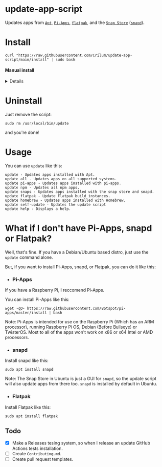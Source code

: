 # update-app-script
Updates apps from [`Apt`](https://en.wikipedia.org/wiki/APT_(software)),  [`Pi-Apps`](https://github.com/Botspot/pi-apps),     [`flatpak`](https://www.flatpak.org/), and the [`Snap Store`](https://snapcraft.io/) ([`snapd`](https://snapcraft.io)).




# Install
```
curl "https://raw.githubusercontent.com/Crilum/update-app-script/main/install" | sudo bash
```

#### Manual install 
 <details> 

Clone the repository:
```
 git clone https://github.com/Crilum/update-app-script/
```

Or, if you have GitHub CLI:
```
gh repo clone Crilum/update-app-script
```

Copy the Update Script to `/usr/local/bin/`:
```
cd update-app-script && sudo cp update /usr/local/bin/update
```

Make it executable:
```
sudo chmod +x /usr/local/bin/update
```

Remove the cloned repository (This is optional):
```
rm /path/to/update-app-script
```

</details>
 
 


# Uninstall
Just remove the script:

```
sudo rm /usr/local/bin/update
```

and you're done!


# Usage
You can use `update` like this:
```
update - Updates apps installed with Apt.
update all - Updates apps on all supported systems.
update pi-apps - Updates apps installed with pi-apps.
update npm - Updates all npm apps.
update snaps - Updates apps installed with the snap store and snapd.
update flatpak - Update Flatpak build instances.
update homebrew - Updates apps installed with Homebrew.
update self-update - Updates the update script
update help - Displays a help.
```

# What if I don't have Pi-Apps, snapd or Flatpak?
Well, that's fine. If you have a Debian/Ubuntu based distro, just use the `update` command alone.

But, if you want to install Pi-Apps, snapd, or Flatpak, you can do it like this:
- ### Pi-Apps

If you have a Raspberry Pi, I reccomend Pi-Apps.

You can install Pi-Apps like this:
```
wget -qO- https://raw.githubusercontent.com/Botspot/pi-apps/master/install | bash
```
Note: Pi-Apps is intended for use on the Raspberry Pi (Which has an ARM processor), running Raspberry Pi OS, Debian (Before Bullseye) or TwisterOS. 
Most to all of the apps won't work on x86 or x64 Intel or AMD processors. 
- ### snapd
Install snapd like this:
```
sudo apt install snapd
```

Note: The Snap Store in Ubuntu is just a GUI for `snapd`, so the update script will also update apps from there too. `snapd` is installed by default in Ubuntu.

- ### Flatpak
Install Flatpak like this:
```
sudo apt install flatpak
```

## Todo

- [x] Make a Releases tesing system, so when I release an update GitHub Actions tests installation.
- [ ] Create `Contributing.md`.
- [ ] Create pull request templates.
